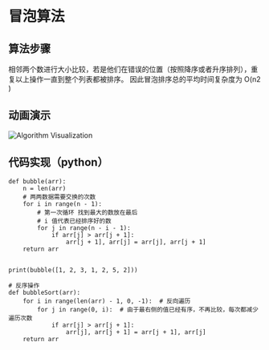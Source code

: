 # 冒泡算法

## 算法步骤
相邻两个数进行大小比较，若是他们在错误的位置（按照降序或者升序排列），重复以上操作一直到整个列表都被排序。
因此冒泡排序总的平均时间复杂度为 O(n2 )
## 动画演示
![Algorithm Visualization](https://www.runoob.com/wp-content/uploads/2019/03/bubbleSort.gif)
## 代码实现（python）

```
def bubble(arr):
    n = len(arr)
    # 两两数据需要交换的次数
    for i in range(n - 1):
        # 第一次循环 找到最大的数放在最后
        # i 值代表已经排序好的数
        for j in range(n - i - 1):
            if arr[j] > arr[j + 1]:
                arr[j + 1], arr[j] = arr[j], arr[j + 1]
    return arr


print(bubble([1, 2, 3, 1, 2, 5, 2]))

# 反序操作
def bubbleSort(arr):
    for i in range(len(arr) - 1, 0, -1):  # 反向遍历
        for j in range(0, i):  # 由于最右侧的值已经有序，不再比较，每次都减少遍历次数
            if arr[j] > arr[j + 1]:
                arr[j], arr[j + 1] = arr[j + 1], arr[j]
    return arr
```





